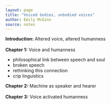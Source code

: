 ```yaml
---
layout: page
title: "Voiced bodies, unbodied voices"
author: Emily McGinn
source: notes
---
```

**Introduction:** Altered voice, altered humanness
<br>
<br>
**Chapter 1:** Voice and humanness <br>
  - philosophical link between speech and soul <br>
  - broken speech <br>
  - rethinking this connection<br>
  - crip linguistics<br>
  
**Chapter 2:** Machine as speaker and hearer
  <br>
  <br>
**Chapter 3:** Voice activated humanness


